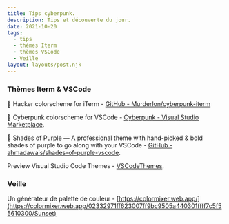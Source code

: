 ```yaml
---
title: Tips cyberpunk.
description: Tips et découverte du jour.
date: 2021-10-20
tags:
  - tips
  - thèmes Iterm
  - thèmes VSCode
  - Veille
layout: layouts/post.njk
---
```


### Thèmes Iterm & VSCode

👾 Hacker colorscheme for iTerm - [GitHub - Murderlon/cyberpunk-iterm](https://github.com/Murderlon/cyberpunk-iterm)

👾 Cyberpunk colorscheme for VSCode - [Cyberpunk - Visual Studio Marketplace](https://marketplace.visualstudio.com/items?itemName=max-SS.cyberpunk).

🦄 Shades of Purple — A professional theme with hand-picked & bold shades of purple to go along with your VSCode - [GitHub - ahmadawais/shades-of-purple-vscode](https://github.com/ahmadawais/shades-of-purple-vscode).

Preview Visual Studio Code Themes - [VSCodeThemes](https://vscodethemes.com/).

### Veille


Un générateur de palette de couleur - [https://colormixer.web.app/](https://colormixer.web.app/02332971ff623007ff9bc9505a440301ffff7c5f55610300/Sunset)